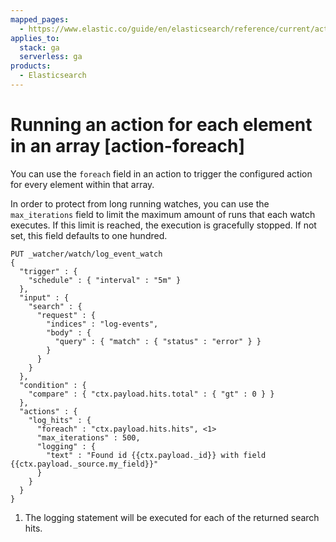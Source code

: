 ```yaml
---
mapped_pages:
  - https://www.elastic.co/guide/en/elasticsearch/reference/current/action-foreach.html
applies_to:
  stack: ga
  serverless: ga
products:
  - Elasticsearch
---
```


# Running an action for each element in an array [action-foreach]

You can use the `foreach` field in an action to trigger the configured action for every element within that array.

In order to protect from long running watches, you can use the `max_iterations` field to limit the maximum amount of runs that each watch executes. If this limit is reached, the execution is gracefully stopped. If not set, this field defaults to one hundred.

```console
PUT _watcher/watch/log_event_watch
{
  "trigger" : {
    "schedule" : { "interval" : "5m" }
  },
  "input" : {
    "search" : {
      "request" : {
        "indices" : "log-events",
        "body" : {
          "query" : { "match" : { "status" : "error" } }
        }
      }
    }
  },
  "condition" : {
    "compare" : { "ctx.payload.hits.total" : { "gt" : 0 } }
  },
  "actions" : {
    "log_hits" : {
      "foreach" : "ctx.payload.hits.hits", <1>
      "max_iterations" : 500,
      "logging" : {
        "text" : "Found id {{ctx.payload._id}} with field {{ctx.payload._source.my_field}}"
      }
    }
  }
}
```

1. The logging statement will be executed for each of the returned search hits.
